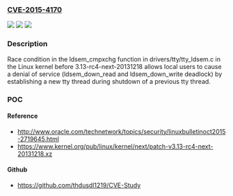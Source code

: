 ### [CVE-2015-4170](https://cve.mitre.org/cgi-bin/cvename.cgi?name=CVE-2015-4170)
![](https://img.shields.io/static/v1?label=Product&message=n%2Fa&color=blue)
![](https://img.shields.io/static/v1?label=Version&message=n%2Fa&color=blue)
![](https://img.shields.io/static/v1?label=Vulnerability&message=n%2Fa&color=brighgreen)

### Description

Race condition in the ldsem_cmpxchg function in drivers/tty/tty_ldsem.c in the Linux kernel before 3.13-rc4-next-20131218 allows local users to cause a denial of service (ldsem_down_read and ldsem_down_write deadlock) by establishing a new tty thread during shutdown of a previous tty thread.

### POC

#### Reference
- http://www.oracle.com/technetwork/topics/security/linuxbulletinoct2015-2719645.html
- https://www.kernel.org/pub/linux/kernel/next/patch-v3.13-rc4-next-20131218.xz

#### Github
- https://github.com/thdusdl1219/CVE-Study

